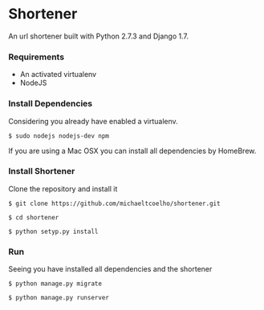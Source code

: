 # Shortener

An url shortener built with Python 2.7.3 and Django 1.7.

### Requirements

* An activated virtualenv
* NodeJS

### Install Dependencies

Considering you already have enabled a virtualenv.

`$ sudo nodejs nodejs-dev npm`

If you are using a Mac OSX you can install all dependencies by HomeBrew.

### Install Shortener

Clone the repository and install it

`$ git clone https://github.com/michaeltcoelho/shortener.git`

`$ cd shortener`

`$ python setyp.py install`

### Run

Seeing you have installed all dependencies and the shortener

`$ python manage.py migrate`

`$ python manage.py runserver`